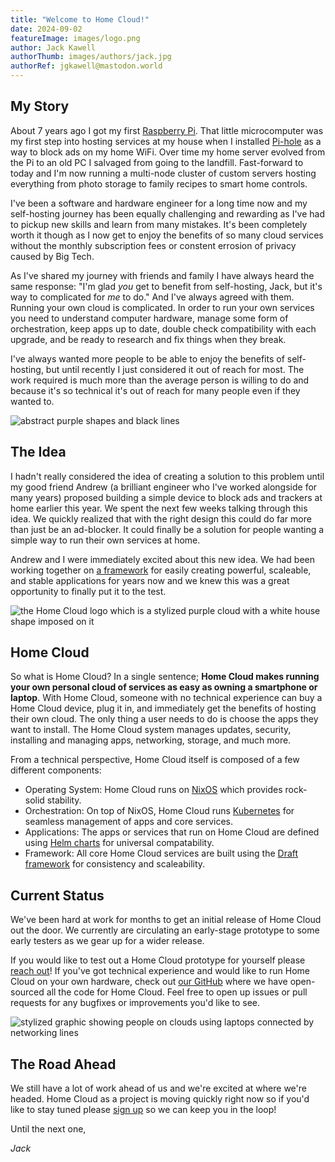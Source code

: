 ```yaml
---
title: "Welcome to Home Cloud!"
date: 2024-09-02
featureImage: images/logo.png
author: Jack Kawell
authorThumb: images/authors/jack.jpg
authorRef: jgkawell@mastodon.world
---
```


## My Story

About 7 years ago I got my first [Raspberry Pi](https://www.raspberrypi.com/). That little microcomputer was my first step into hosting services at my house when I installed [Pi-hole](https://pi-hole.net/) as a way to block ads on my home WiFi. Over time my home server evolved from the Pi to an old PC I salvaged from going to the landfill. Fast-forward to today and I'm now running a multi-node cluster of custom servers hosting everything from photo storage to family recipes to smart home controls.

I've been a software and hardware engineer for a long time now and my self-hosting journey has been equally challenging and rewarding as I've had to pickup new skills and learn from many mistakes. It's been completely worth it though as I now get to enjoy the benefits of so many cloud services without the monthly subscription fees or constent errosion of privacy caused by Big Tech.

As I've shared my journey with friends and family I have always heard the same response: "I'm glad *you* get to benefit from self-hosting, Jack, but it's way to complicated for *me* to do." And I've always agreed with them. Running your own cloud is complicated. In order to run your own services you need to understand computer hardware, manage some form of orchestration, keep apps up to date, double check compatibility with each upgrade, and be ready to research and fix things when they break.

I've always wanted more people to be able to enjoy the benefits of self-hosting, but until recently I just considered it out of reach for most. The work required is much more than the average person is willing to do and because it's so technical it's out of reach for many people even if they wanted to.

![abstract purple shapes and black lines](/images/blog/shapes.svg)

## The Idea

I hadn't really considered the idea of creating a solution to this problem until my good friend Andrew (a brilliant engineer who I've worked alongside for many years) proposed building a simple device to block ads and trackers at home earlier this year. We spent the next few weeks talking through this idea. We quickly realized that with the right design this could do far more than just be an ad-blocker. It could finally be a solution for people wanting a simple way to run their own services at home.

Andrew and I were immediately excited about this new idea. We had been working together on [a framework](https://github.com/steady-bytes/draft) for easily creating powerful, scaleable, and stable applications for years now and we knew this was a great opportunity to finally put it to the test.

![the Home Cloud logo which is a stylized purple cloud with a white house shape imposed on it](/images/logo.png)

## Home Cloud

So what is Home Cloud? In a single sentence; **Home Cloud makes running your own personal cloud of services as easy as owning a smartphone or laptop**. With Home Cloud, someone with no technical experience can buy a Home Cloud device, plug it in, and immediately get the benefits of hosting their own cloud. The only thing a user needs to do is choose the apps they want to install. The Home Cloud system manages updates, security, installing and managing apps, networking, storage, and much more.

From a technical perspective, Home Cloud itself is composed of a few different components:

- Operating System: Home Cloud runs on [NixOS](https://nixos.org/) which provides rock-solid stability.
- Orchestration: On top of NixOS, Home Cloud runs [Kubernetes](https://kubernetes.io/) for seamless management of apps and core services.
- Applications: The apps or services that run on Home Cloud are defined using [Helm charts](https://helm.sh/) for universal compatability.
- Framework: All core Home Cloud services are built using the [Draft framework](https://github.com/steady-bytes/draft) for consistency and scaleability.

## Current Status

We've been hard at work for months to get an initial release of Home Cloud out the door. We currently are circulating an early-stage prototype to some early testers as we gear up for a wider release.

If you would like to test out a Home Cloud prototype for yourself please [reach out](/contact)! If you've got technical experience and would like to run Home Cloud on your own hardware, check out [our GitHub](https://github.com/home-cloud-io) where we have open-sourced all the code for Home Cloud. Feel free to open up issues or pull requests for any bugfixes or improvements you'd like to see.

![stylized graphic showing people on clouds using laptops connected by networking lines](/images/blog/clouds.svg)

## The Road Ahead

We still have a lot of work ahead of us and we're excited at where we're headed. Home Cloud as a project is moving quickly right now so if you'd like to stay tuned please [sign up](/subscribe) so we can keep you in the loop!

Until the next one,

*Jack*
